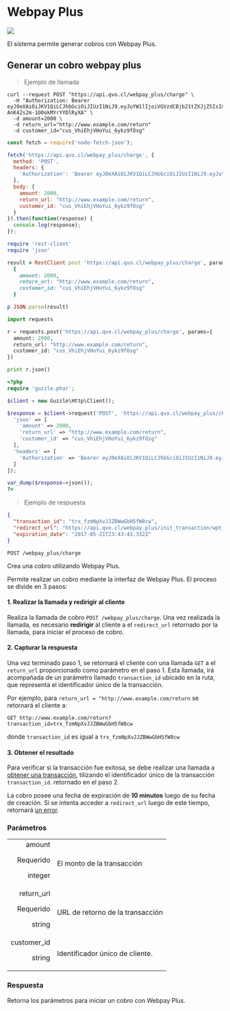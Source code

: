 # Webpay Plus

<img src="images/webpay_plus_banner.jpg" class="full-width-image" />

El sistema permite generar cobros con Webpay Plus.




## Generar un cobro webpay plus

> Ejemplo de llamada

```shell
curl --request POST "https://api.qvo.cl/webpay_plus/charge" \
  -H "Authorization: Bearer eyJ0eXAiOiJKV1QiLCJhbGciOiJIUzI1NiJ9.eyJuYW1lIjoiVGVzdCBjb21tZXJjZSIsImFwaV90b2tlbiI6dHJ1ZX0.AXt3ep_r23w9rSPTv-AnK42s2m-1O0okMYrYYDlRyXA" \
  -d amount=2000 \
  -d return_url="http://www.example.com/return"
  -d customer_id="cus_VhiEhjVHoYui_6ykz9fOsg"
```

````javascript
const fetch = require('node-fetch-json');

fetch('https://api.qvo.cl/webpay_plus/charge', {
  method: 'POST',
  headers: {
    'Authorization': 'Bearer eyJ0eXAiOiJKV1QiLCJhbGciOiJIUzI1NiJ9.eyJuYW1lIjoiVGVzdCBjb21tZXJjZSIsImFwaV90b2tlbiI6dHJ1ZX0.AXt3ep_r23w9rSPTv-AnK42s2m-1O0okMYrYYDlRyXA'
  },
  body: {
    amount: 2000,
    return_url: "http://www.example.com/return",
    customer_id: "cus_VhiEhjVHoYui_6ykz9fOsg"
  }
}).then(function(response) {
  console.log(response);
});
````

````ruby
require 'rest-client'
require 'json'

result = RestClient.post 'https://api.qvo.cl/webpay_plus/charge', params:
  {
    amount: 2000,
    return_url: "http://www.example.com/return",
    customer_id: "cus_VhiEhjVHoYui_6ykz9fOsg"
  }

p JSON.parse(result)
````

````python
import requests

r = requests.post('https://api.qvo.cl/webpay_plus/charge', params={
  amount: 2000,
  return_url: "http://www.example.com/return",
  customer_id: "cus_VhiEhjVHoYui_6ykz9fOsg"
})

print r.json()
````

````php
<?php
require 'guzzle.phar';

$client = new Guzzle\Http\Client();

$response = $client->request('POST', 'https://api.qvo.cl/webpay_plus/charge', [
  'json' => [
    'amount' => 2000,
    'return_url' => "http://www.example.com/return",
    'customer_id' => "cus_VhiEhjVHoYui_6ykz9fOsg"
  ],
  'headers' => [
    'Authorization' => 'Bearer eyJ0eXAiOiJKV1QiLCJhbGciOiJIUzI1NiJ9.eyJuYW1lIjoiVGVzdCBjb21tZXJjZSIsImFwaV90b2tlbiI6dHJ1ZX0.AXt3ep_r23w9rSPTv-AnK42s2m-1O0okMYrYYDlRyXA'
  ]
]);

var_dump($response->json());
?>
````

> Ejemplo de respuesta

```json
{
  "transaction_id": "trx_fzmNpXvJJZBWwGbH5fW8cw",
  "redirect_url": "https://api.qvo.cl/webpay_plus/init_transaction/wpt_y7CUkd3EqiLB8TV1O7fhGQ",
  "expiration_date": "2017-05-21T23:43:41.332Z"
}
```

`POST /webpay_plus/charge`

Crea una cobro utilizando Webpay Plus.

Permite realizar un cobro mediante la interfaz de Webpay Plus. El proceso se divide en 3 pasos:

#### 1. Realizar la llamada y **redirigir** al cliente

Realiza la llamada de cobro `POST /webpay_plus/charge`. Una vez realizada la llamada, es necesario **redirigir** al cliente a el `redirect_url` retornado por la llamada, para iniciar el proceso de cobro.

#### 2. Capturar la respuesta

Una vez terminado paso 1, se retornará el cliente con una llamada `GET` a el `return_url` proporcionado como parámetro en el paso 1. Esta llamada, irá acompañada de un parámetro llamado `transaction_id` ubicado en la ruta, que representa el identificador único de la transacción.

Por ejemplo, para `return_url = "http://www.example.com/return` se retornará el cliente a:

`GET http://www.example.com/return?transaction_id=trx_fzmNpXvJJZBWwGbH5fW8cw`

donde `transaction_id` es igual a `trx_fzmNpXvJJZBWwGbH5fW8cw`

#### 3. Obtener el resultado

Para verificar si la transacción fue exitosa, se debe realizar una llamada a [obtener una transacción](#obtener-una-transacci-n), tilizando el identificador único de la transacción `transaction_id`. retornado en el paso 2.


<aside class="warning">
La cobro posee una fecha de expiración de <b>10 minutos</b> luego de su fecha de creación. Si se intenta acceder a <code>redirect_url</code> luego de este tiempo, retornará <a href="#errores">un error</a>.
</aside>


### Parámetros
|||
|---------: | -----------|
| amount<p class="attr-desc warning">Requerido</p><p class="attr-desc">integer</p> | El monto de la transacción|
| return_url<p class="attr-desc warning">Requerido</p><p class="attr-desc">string</p> | URL de retorno de la transacción |
| customer_id<p class="attr-desc">string</p> | Identificador único de cliente. |


### Respuesta

Retorna los parámetros para iniciar un cobro con Webpay Plus.